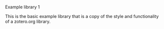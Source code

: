 Example library 1

This is the basic example library that is a copy of the style and functionality of a zotero.org library.
